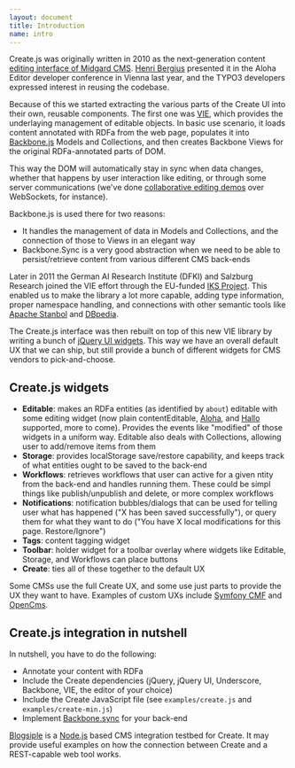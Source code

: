 ```yaml
---
layout: document
title: Introduction
name: intro
---
```

Create.js was originally written in 2010 as the next-generation content [editing interface of Midgard CMS](http://bergie.iki.fi/blog/introducing_the_midgard_create_user_interface/). [Henri Bergius](http://bergie.iki.fi) presented it in the Aloha Editor developer conference in Vienna last year, and the TYPO3 developers expressed interest in reusing the codebase.

Because of this we started extracting the various parts of the Create UI into their own, reusable components. The first one was [VIE](http://viejs.org/), which provides the underlaying management of editable objects. In basic use scenario, it loads content annotated with RDFa from the web page, populates it into [Backbone.js](http://backbonejs.org/) Models and Collections, and then creates Backbone Views for the original RDFa-annotated parts of DOM.

This way the DOM will automatically stay in sync when data changes, whether that happens by user interaction like editing, or through some server communications (we've done [collaborative editing demos](https://github.com/bergie/ViePalsu) over WebSockets, for instance).

Backbone.js is used there for two reasons:

* It handles the management of data in Models and Collections, and the connection of those to Views in an elegant way
* Backbone.Sync is a very good abstraction when we need to be able to persist/retrieve content from various different CMS back-ends

Later in 2011 the German AI Research Institute (DFKI) and Salzburg Research joined the VIE effort through the EU-funded [IKS Project](http://www.iks-project.eu/). This enabled us to make the library a lot more capable, adding type information, proper namespace handling, and connections with other semantic tools like [Apache Stanbol](http://incubator.apache.org/stanbol/) and [DBpedia](http://dbpedia.org/About).

The Create.js interface was then rebuilt on top of this new VIE library by writing a bunch of [jQuery UI widgets](http://sebastian.germes.in/blog/2011/07/jquery-ui-widget-factory-v-1-8/). This way we have an overall default UX that we can ship, but still provide a bunch of different widgets for CMS vendors to pick-and-choose.

## Create.js widgets

* **Editable**: makes an RDFa entities (as identified by `about`) editable with some editing widget (now plain contentEditable, [Aloha](http://aloha-editor.org), and [Hallo](http://hallojs.org) supported, more to come). Provides the events like "modified" of those widgets in a uniform way. Editable also deals with Collections, allowing user to add/remove items from them
* **Storage**: provides localStorage save/restore capability, and keeps track of what entities ought to be saved to the back-end
* **Workflows**: retrieves workflows that user can active for a given  ntity from the back-end and handles running them. These could be simpl  things like publish/unpublish and delete, or more complex workflows
* **Notifications**: notification bubbles/dialogs that can be used for telling user what has happened ("X has been saved successfully"), or query them for what they want to do ("You have X local modifications for this page. Restore/Ignore")
* **Tags**: content tagging widget
* **Toolbar**: holder widget for a toolbar overlay where widgets like
Editable, Storage, and Workflows can place buttons
* **Create**: ties all of these together to the default UX

Some CMSs use the full Create UX, and some use just parts to provide the UX they want to have. Examples of custom UXs include [Symfony CMF](http://blog.iks-project.eu/semantic-enhanced-cmf-editor-now-available/) and [OpenCms](http://iks.alkacon.com/en/).

## Create.js integration in nutshell

In nutshell, you have to do the following:

* Annotate your content with RDFa
* Include the Create dependencies (jQuery, jQuery UI, Underscore, Backbone, VIE, the editor of your choice)
* Include the Create JavaScript file (see `examples/create.js` and `examples/create-min.js`)
* Implement [Backbone.sync](http://documentcloud.github.com/backbone/#Sync) for your back-end

[Blogsiple](https://github.com/bergie/blogsiple) is a [Node.js](http://nodejs.org/) based CMS integration testbed for Create. It may provide useful examples on how the connection between Create and a REST-capable web tool works.
